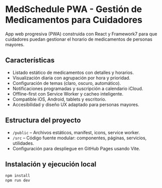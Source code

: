# MedSchedule PWA - Gestión de Medicamentos para Cuidadores

App web progresiva (PWA) construida con React y Framework7 para que cuidadores puedan gestionar el horario de medicamentos de personas mayores.

## Características

- Listado estático de medicamentos con detalles y horarios.
- Visualización diaria con agrupación por hora y prioridad.
- Configuración de temas (claro, oscuro, automático).
- Notificaciones programadas y suscripción a calendario iCloud.
- Offline-first con Service Worker y cacheo inteligente.
- Compatible iOS, Android, tablets y escritorio.
- Accesibilidad y diseño UX adaptado para personas mayores.

## Estructura del proyecto

- `/public` – Archivos estáticos, manifest, icons, service worker.
- `/src` – Código fuente modular: componentes, páginas, servicios, utilidades.
- Configuración para despliegue en GitHub Pages usando Vite.

## Instalación y ejecución local

```bash
npm install
npm run dev